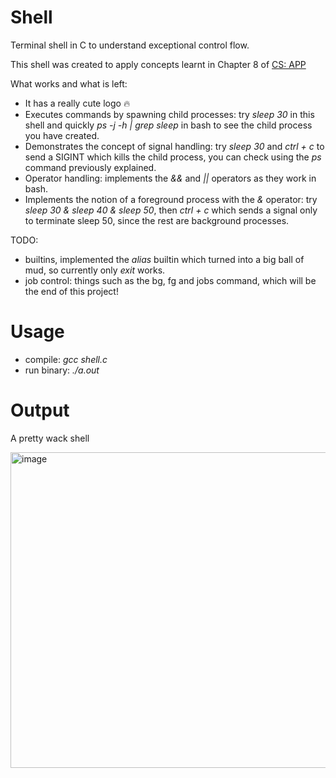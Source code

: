 # Shell

Terminal shell in C to understand exceptional control flow. 

This shell was created to apply concepts learnt in Chapter 8 of [CS: APP](https://www.amazon.in/Computer-Systems-Programmers-Randal-Bryant/dp/013409266X)

What works and what is left:

- It has a really cute logo 🔥
- Executes commands by spawning child processes: try _sleep 30_ in this shell and quickly _ps -j -h | grep sleep_ in bash to see the child process you have created.
- Demonstrates the concept of signal handling: try _sleep 30_ and _ctrl + c_ to send a SIGINT which kills the child process, you can check using the _ps_ command previously explained.
- Operator handling: implements the _&&_ and _||_ operators as they work in bash.
- Implements the notion of a foreground process with the _&_ operator: try _sleep 30 & sleep 40 & sleep 50_, then _ctrl + c_ which sends a signal only to terminate sleep 50, since the rest are background processes.

TODO:
- builtins, implemented the _alias_ builtin which turned into a big ball of mud, so currently only _exit_ works.
- job control: things such as the bg, fg and jobs command, which will be the end of this project!

# Usage

- compile: _gcc shell.c_
- run binary: _./a.out_

# Output

A pretty wack shell

<img width="505" alt="image" src="https://github.com/chettriyuvraj/shell/assets/32122172/8a02672d-a701-4b7b-b210-86b97e18940e">



